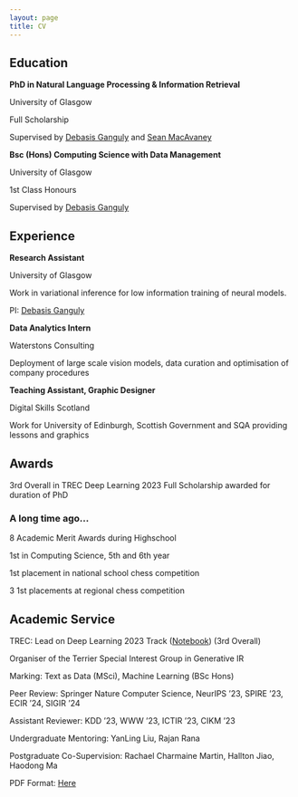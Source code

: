 ```yaml
---
layout: page
title: CV
---
```


<h2 id='colour'>Education</h2>

<b id='colour'>PhD in Natural Language Processing & Information Retrieval</b>

<span id='colour'>University of Glasgow</span>

<span id='colour'>Full Scholarship</span>

<span id='colour'>Supervised by <a href="https://gdebasis.github.io/">Debasis Ganguly</a> and <a href="https://macavaney.us/">Sean MacAvaney</a></span>

<b id='colour'>Bsc (Hons) Computing Science with Data Management</b>

<span id='colour'>University of Glasgow</span>

<span id='colour'>1st Class Honours</span>

<span id='colour'>Supervised by <a href="https://gdebasis.github.io/">Debasis Ganguly</a></span>

<h2 id='colour'>Experience</h2>

<b id='colour'>Research Assistant</b>

<span id='colour'>University of Glasgow</span>

<span id='colour'>Work in variational inference for low information training of neural models.</span>

<span id='colour'>PI: <a href="https://gdebasis.github.io/">Debasis Ganguly</a>

<b id='colour'>Data Analytics Intern</b>

<span id='colour'>Waterstons Consulting</span>

<span id='colour'>Deployment of large scale vision models, data curation and optimisation of company procedures</span>

<b id='colour'>Teaching Assistant, Graphic Designer</b>

<span id='colour'>Digital Skills Scotland</span>

<span id='colour'>Work for University of Edinburgh, Scottish Government and SQA providing lessons and graphics</span>

<h2 id='colour'>Awards</h2>

<span id='colour'>3rd Overall in TREC Deep Learning 2023</span>
<span id='colour'>Full Scholarship awarded for duration of PhD</span>

<h3 id='colour'>A long time ago...</h3>

<span id='colour'>8 Academic Merit Awards during Highschool</span>

<span id='colour'>1st in Computing Science, 5th and 6th year</span>

<span id='colour'>1st placement in national school chess competition</span>

<span id='colour'>3 1st placements at regional chess competition</span>

<h2 id='colour'>Academic Service</h2>

<span id='colour'>TREC: Lead on Deep Learning 2023 Track (<a href='https://parry-parry.github.io/assets/pdf/dl23.pdf'>Notebook</a>) (3rd Overall)</span>

<span id='colour'>Organiser of the Terrier Special Interest Group in Generative IR</span>

<span id='colour'>Marking: Text as Data (MSci), Machine Learning (BSc Hons)</span>

<span id='colour'>Peer Review: Springer Nature Computer Science, NeurIPS ’23, SPIRE ’23, ECIR ’24, SIGIR ’24</span>

<span id='colour'>Assistant Reviewer: KDD ’23, WWW ’23, ICTIR ’23, CIKM ’23</span>

<span id='colour'>Undergraduate Mentoring: YanLing Liu, Rajan Rana</span>

<span id='colour'>Postgraduate Co-Supervision: Rachael Charmaine Martin, Hallton Jiao, Haodong Ma</span>

<span id='colour'>PDF Format: <a href='https://parry-parry.github.io/assets/pdf/cv.pdf'>Here</a></span>

